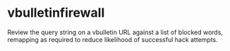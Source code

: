 # vbulletinfirewall
Review the query string on a vbulletin URL against a list of blocked words, remapping as required to reduce likelihood of successful hack attempts.
